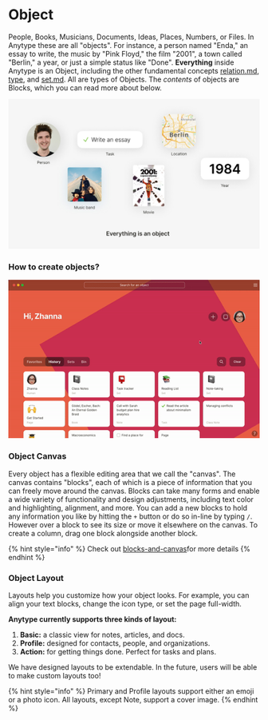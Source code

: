 # Object

People, Books, Musicians, Documents, Ideas, Places, Numbers, or Files. In Anytype these are all "objects". For instance, a person named "Enda," an essay to write, the music by "Pink Floyd," the film "2001", a town called "Berlin," a year, or just a simple status like "Done". **Everything** inside Anytype is an Object, including the other fundamental concepts [relation.md](../relation.md "mention"), [type](../type/ "mention"), and [set.md](../set.md "mention"). All are types of Objects. The _contents_ of objects are Blocks, which you can read more about below.

![](../../.gitbook/assets/image.jpg)

### How to create objects?

![](../../.gitbook/assets/ezgif-3-5950c456efc9.gif)

### Object Canvas

Every object has a flexible editing area that we call the "canvas". The canvas contains "blocks", each of which is a piece of information that you can freely move around the canvas. Blocks can take many forms and enable a wide variety of functionality and design adjustments, including text color and highlighting, alignment, and more. You can add a new blocks to hold any information you like by hitting the `+` button or do so in-line by typing `/`. However over a block to see its size or move it elsewhere on the canvas. To create a column, drag one block alongside another block.

{% hint style="info" %}
Check out [blocks-and-canvas](blocks-and-canvas/ "mention")for more details
{% endhint %}

### **Object Layout**

Layouts help you customize how your object looks. For example, you can align your text blocks, change the icon type, or set the page full-width.

**Anytype currently supports three kinds of layout:**

1. **Basic:** a classic view for notes, articles, and docs.
2. **Profile:** designed for contacts, people, and organizations.
3. **Action:** for getting things done. Perfect for tasks and plans.

We have designed layouts to be extendable. In the future, users will be able to make custom layouts too!

{% hint style="info" %}
Primary and Profile layouts support either an emoji or a photo icon. All layouts, except Note, support a cover image.
{% endhint %}
